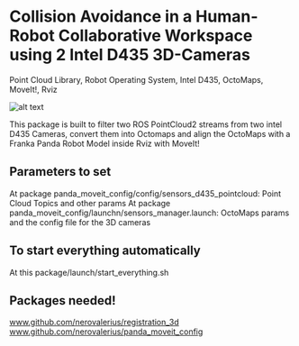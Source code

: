 # Collision Avoidance in a Human-Robot Collaborative Workspace using 2 Intel D435 3D-Cameras
Point Cloud Library, Robot Operating System, Intel D435, OctoMaps, MoveIt!, Rviz


![alt text](https://raw.githubusercontent.com/nerovalerius/collision_avoidance/master/images/full_desk.jpg)


This package is built to filter two ROS PointCloud2 streams from two intel D435 Cameras, 
convert them into Octomaps and align the OctoMaps with a Franka Panda Robot Model inside
Rviz with MoveIt!

## Parameters to set
At package panda_moveit_config/config/sensors_d435_pointcloud: Point Cloud Topics and other params
At package panda_moveit_config/launchn/sensors_manager.launch: OctoMaps params and the config file for the 3D cameras

## To start everything automatically
At this package/launch/start_everything.sh

## Packages needed!
www.github.com/nerovalerius/registration_3d
www.github.com/nerovalerius/panda_moveit_config

